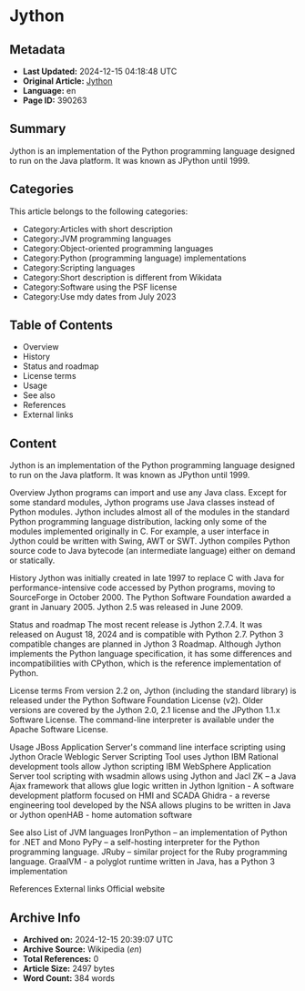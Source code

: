 # Jython

## Metadata
- **Last Updated:** 2024-12-15 04:18:48 UTC
- **Original Article:** [Jython](https://en.wikipedia.org/wiki/Jython)
- **Language:** en
- **Page ID:** 390263

## Summary
Jython is an implementation of the Python programming language designed to run on the Java platform. It was known as JPython until 1999.

## Categories
This article belongs to the following categories:

- Category:Articles with short description
- Category:JVM programming languages
- Category:Object-oriented programming languages
- Category:Python (programming language) implementations
- Category:Scripting languages
- Category:Short description is different from Wikidata
- Category:Software using the PSF license
- Category:Use mdy dates from July 2023

## Table of Contents

- Overview
- History
- Status and roadmap
- License terms
- Usage
- See also
- References
- External links

## Content

Jython is an implementation of the Python programming language designed to run on the Java platform. It was known as JPython until 1999.

Overview
Jython programs can import and use any Java class. Except for some standard modules, Jython programs use Java classes instead of Python modules. Jython includes almost all of the modules in the standard Python programming language distribution, lacking only some of the modules implemented originally in C. For example, a user interface in Jython could be written with Swing, AWT or SWT. Jython compiles Python source code to Java bytecode (an intermediate language) either on demand or statically.

History
Jython was initially created in late 1997 to replace C with Java for performance-intensive code accessed by Python programs, moving to SourceForge in October 2000. The Python Software Foundation awarded a grant in January 2005.  Jython 2.5 was released in June 2009.

Status and roadmap
The most recent release is Jython 2.7.4. It was released on August 18, 2024 and is compatible with Python 2.7.
Python 3 compatible changes are planned in Jython 3 Roadmap. 
Although Jython implements the Python language specification, it has some differences and incompatibilities with CPython, which is the reference implementation of Python.

License terms
From version 2.2 on, Jython (including the standard library) is released under the Python Software Foundation License (v2). Older versions are covered by the Jython 2.0, 2.1 license and the JPython 1.1.x Software License.
The command-line interpreter is available under the Apache Software License.

Usage
JBoss Application Server's command line interface scripting using Jython
Oracle Weblogic Server Scripting Tool uses Jython
IBM Rational development tools allow Jython scripting
IBM WebSphere Application Server tool scripting with wsadmin allows using Jython and Jacl
ZK – a Java Ajax framework that allows glue logic written in Jython
Ignition - A software development platform focused on HMI and SCADA
Ghidra - a reverse engineering tool developed by the NSA allows plugins to be written in Java or Jython
openHAB - home automation software

See also
List of JVM languages
IronPython – an implementation of Python for .NET and Mono
PyPy – a self-hosting interpreter for the Python programming language.
JRuby – similar project for the Ruby programming language.
GraalVM - a polyglot runtime written in Java, has a Python 3 implementation

References
External links
Official website

## Archive Info
- **Archived on:** 2024-12-15 20:39:07 UTC
- **Archive Source:** Wikipedia (_en_)
- **Total References:** 0
- **Article Size:** 2497 bytes
- **Word Count:** 384 words

